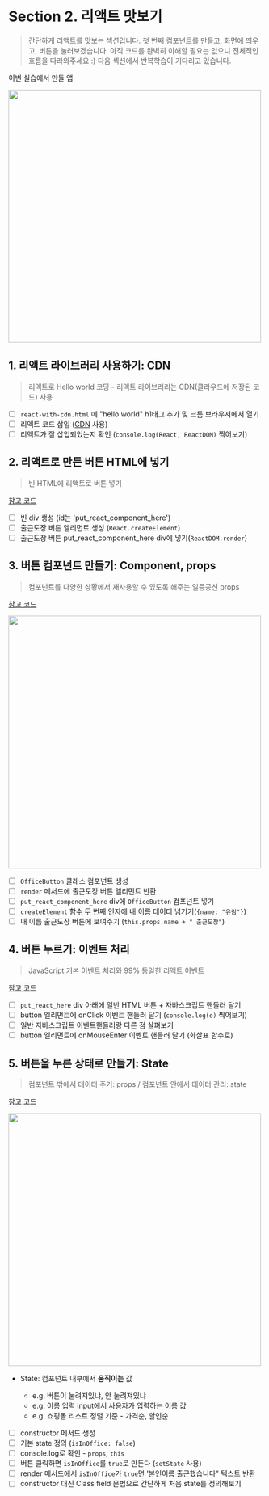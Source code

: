 # Section 2. 리액트 맛보기

> 간단하게 리액트를 맛보는 섹션입니다. 첫 번째 컴포넌트를 만들고, 화면에 띄우고, 버튼을 눌러보겠습니다. 아직 코드를 완벽히 이해할 필요는 없으니 전체적인 흐름을 따라와주세요 :) 다음 섹션에서 반복학습이 기다리고 있습니다.

이번 실습에서 만들 앱

<img src="https://user-images.githubusercontent.com/3839771/103170200-d36e3f00-4885-11eb-9901-cd426ed5a06e.png" width="500">

## 1. 리액트 라이브러리 사용하기: CDN

> 리액트로 Hello world 코딩 - 리액트 라이브러리는 CDN(클라우드에 저장된 코드) 사용

- [ ] `react-with-cdn.html` 에 "hello world" h1태그 추가 및 크롬 브라우저에서 열기
- [ ] 리액트 코드 삽입 ([CDN](https://ko.reactjs.org/docs/cdn-links.html) 사용)
- [ ] 리액트가 잘 삽입되었는지 확인 (`console.log(React, ReactDOM)` 찍어보기)

## 2. 리액트로 만든 버튼 HTML에 넣기

> 빈 HTML에 리액트로 버튼 넣기

[참고 코드](../../example-projects/first-project/section2/react-with-cdn-1.html)

- [ ] 빈 div 생성 (id는 'put_react_component_here')
- [ ] 출근도장 버튼 엘리먼트 생성 (`React.createElement`)
- [ ] 출근도장 버튼 put_react_component_here div에 넣기(`ReactDOM.render`)

## 3. 버튼 컴포넌트 만들기: Component, props

> 컴포넌트를 다양한 상황에서 재사용할 수 있도록 해주는 일등공신 props

[참고 코드](../../example-projects/first-project/section2/react-with-cdn-2.html)

<img src="https://user-images.githubusercontent.com/3839771/103167821-d0695380-4871-11eb-9bca-ab999ecc02ab.png" width="500">

- [ ] `OfficeButton` 클래스 컴포넌트 생성
- [ ] `render` 메서드에 출근도장 버튼 엘리먼트 반환
- [ ] `put_react_component_here` div에 `OfficeButton` 컴포넌트 넣기
- [ ] `createElement` 함수 두 번째 인자에 내 이름 데이터 넘기기(`{name: "유림"}`)
- [ ] 내 이름 출근도장 버튼에 보여주기 (`this.props.name + " 출근도장"`)

## 4. 버튼 누르기: 이벤트 처리

> JavaScript 기본 이벤트 처리와 99% 동일한 리액트 이벤트

[참고 코드](../../example-projects/first-project/section2/react-with-cdn-3.html)

- [ ] `put_react_here` div 아래에 일반 HTML 버튼 + 자바스크립트 핸들러 달기
- [ ] button 엘리먼트에 onClick 이벤트 핸들러 달기 (`console.log(e)` 찍어보기)
- [ ] 일반 자바스크립트 이벤트핸들러랑 다른 점 살펴보기
- [ ] button 엘리먼트에 onMouseEnter 이벤트 핸들러 달기 (화살표 함수로)

## 5. 버튼을 누른 상태로 만들기: State

> 컴포넌트 밖에서 데이터 주기: props / 컴포넌트 안에서 데이터 관리: state

[참고 코드](../../example-projects/first-project/section2/react-with-cdn-4.html)

<img src="https://user-images.githubusercontent.com/3839771/103170209-dff29780-4885-11eb-9f40-0bd6c3c3ab0f.png" width="500">

- State: 컴포넌트 내부에서 **움직이는** 값

  - e.g. 버튼이 눌려져있냐, 안 눌려져있냐
  - e.g. 이름 입력 input에서 사용자가 입력하는 이름 값
  - e.g. 쇼핑몰 리스트 정렬 기준 - 가격순, 할인순

- [ ] constructor 메서드 생성
- [ ] 기본 state 정의 (`isInOffice: false`)
- [ ] console.log로 확인 - `props`, `this`
- [ ] 버튼 클릭하면 `isInOffice`를 `true`로 만든다 (`setState` 사용)
- [ ] render 메서드에서 `isInOffice`가 `true`면 '본인이름 출근했습니다" 텍스트 반환
- [ ] constructor 대신 Class field 문법으로 간단하게 처음 state를 정의해보기
